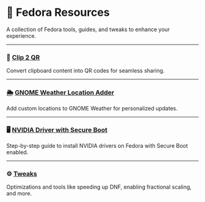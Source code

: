 # 🌟 Fedora Resources

A collection of Fedora tools, guides, and tweaks to enhance your experience.

---

### 📱 [Clip 2 QR](https://github.com/patricnilackshan/linux/tree/main/Fedora/Clip_2_QR)
Convert clipboard content into QR codes for seamless sharing.

---

### 🌦️ [GNOME Weather Location Adder](https://github.com/patricnilackshan/linux/tree/main/Fedora/GNOME_Weather_Location_Adder)
Add custom locations to GNOME Weather for personalized updates.

---

### 🖥️ [NVIDIA Driver with Secure Boot](https://github.com/patricnilackshan/linux/tree/main/Fedora/NVIDIA_Driver_with_SecureBoot)
Step-by-step guide to install NVIDIA drivers on Fedora with Secure Boot enabled.

---

### ⚙️ [Tweaks](https://github.com/patricnilackshan/linux/tree/main/Fedora/Tweaks)
Optimizations and tools like speeding up DNF, enabling fractional scaling, and more.
